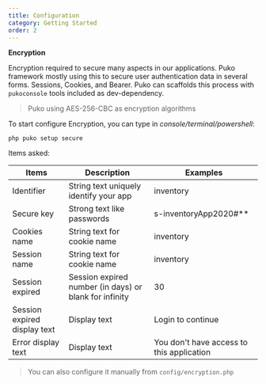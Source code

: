 ```yaml
---
title: Configuration
category: Getting Started
order: 2
---
```


**Encryption**

Encryption required to secure many aspects in our applications. Puko framework mostly using this to secure
user authentication data in several forms. Sessions, Cookies, and Bearer. Puko can scaffolds this process with
`pukoconsole` tools included as dev-dependency.

> Puko using AES-256-CBC as encryption algorithms

To start configure Encryption, you can type in _console/terminal/powershell_:

```text
php puko setup secure
```

Items asked:

|Items|Description|Examples|
|---|---|---|
|Identifier|String text uniquely identify your app|inventory|
|Secure key|Strong text like passwords|s-inventoryApp2020#**|
|Cookies name|String text for cookie name|inventory|
|Session name|String text for cookie name|inventory|
|Session expired|Session expired number (in days) or blank for infinity|30|
|Session expired display text|Display text|Login to continue|
|Error display text|Display text|You don't have access to this application|

> You can also configure it manually from `config/encryption.php`